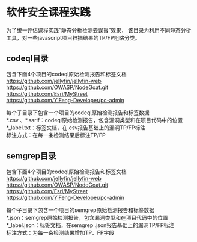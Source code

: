 # 软件安全课程实践

为了统一评估课程实践“静态分析检测去误报”效果， 该目录为利用不同静态分析工具，对一些javascript项目扫描结果的TP/FP粗略分类。  

## codeql目录

包含下面4个项目的codeql原始检测报告和标签文档  
https://github.com/jellyfin/jellyfin-web  
https://github.com/OWASP/NodeGoat.git  
https://github.com/Esri/MyStreet  
https://github.com/YiFeng-Developer/pc-admin  

每个子目录下包含一个项目的codeql原始检测报告和标签数据  
\*.csv 、\*.sarif：codeql原始检测报告，包含漏洞类型和在项目代码中的位置  
\*_label.txt：标签文档，在.csv报告基础上的漏洞TP/FP标注  
标注方式：在每一条检测结果后标注TP/FP  

## semgrep目录
包含下面4个项目的codeql原始检测报告和标签文档  
https://github.com/jellyfin/jellyfin-web  
https://github.com/OWASP/NodeGoat.git  
https://github.com/Esri/MyStreet  
https://github.com/YiFeng-Developer/pc-admin  

每个子目录下包含一个项目的semgrep原始检测报告和标签数据  
\*.json：semgrep原始检测报告，包含漏洞类型和在项目代码中的位置  
\*_label.json：标签文档，在semgrep .json报告基础上的漏洞TP/FP标注  
标注方式：为每一条检测结果增加TP、FP字段  
